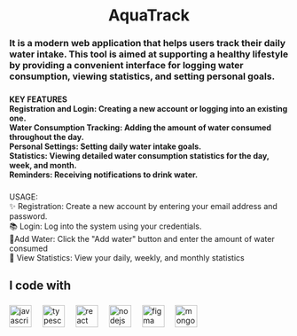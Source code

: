<h1 align="center">AquaTrack</h1>

###

<h3 align="left">It is a modern web application that helps users track their daily water intake. This tool is aimed at supporting a healthy lifestyle by providing a convenient interface for logging water consumption, viewing statistics, and setting personal goals.</h3>

###

<h4 align="left">KEY FEATURES<br>Registration and Login: Creating a new account or logging into an existing one.<br>Water Consumption Tracking: Adding the amount of water consumed throughout the day.<br>Personal Settings: Setting daily water intake goals.<br>Statistics: Viewing detailed water consumption statistics for the day, week, and month.<br>Reminders: Receiving notifications to drink water.</h4>

###

<p align="left">USAGE:<br>✨ Registration: Create a new account by entering your email address and password.<br>📚 Login: Log into the system using your credentials.<br>🎯Add Water: Click the "Add water" button and enter the amount of water consumed<br>🎲 View Statistics: View your daily, weekly, and monthly statistics</p>

###

<h2 align="left">I code with</h2>

###

<div align="left">
  <img src="https://cdn.jsdelivr.net/gh/devicons/devicon/icons/javascript/javascript-original.svg" height="40" alt="javascript logo"  />
  <img width="12" />
  <img src="https://cdn.jsdelivr.net/gh/devicons/devicon/icons/typescript/typescript-original.svg" height="40" alt="typescript logo"  />
  <img width="12" />
  <img src="https://cdn.jsdelivr.net/gh/devicons/devicon/icons/react/react-original.svg" height="40" alt="react logo"  />
  <img width="12" />
  <img src="https://cdn.jsdelivr.net/gh/devicons/devicon/icons/nodejs/nodejs-original.svg" height="40" alt="nodejs logo"  />
  <img width="12" />
  <img src="https://cdn.jsdelivr.net/gh/devicons/devicon/icons/figma/figma-original.svg" height="40" alt="figma logo"  />
  <img width="12" />
  <img src="https://cdn.jsdelivr.net/gh/devicons/devicon/icons/mongodb/mongodb-original.svg" height="40" alt="mongodb logo"  />
</div>

###

<p align="left"></p>

###
